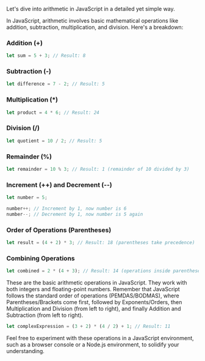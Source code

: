 Let's dive into arithmetic in JavaScript in a detailed yet simple way.

In JavaScript, arithmetic involves basic mathematical operations like addition, subtraction, multiplication, and division. Here's a breakdown:

### Addition (+)

```javascript
let sum = 5 + 3; // Result: 8
```

### Subtraction (-)

```javascript
let difference = 7 - 2; // Result: 5
```

### Multiplication (*)

```javascript
let product = 4 * 6; // Result: 24
```

### Division (/)

```javascript
let quotient = 10 / 2; // Result: 5
```

### Remainder (%)

```javascript
let remainder = 10 % 3; // Result: 1 (remainder of 10 divided by 3)
```

### Increment (++) and Decrement (--)

```javascript
let number = 5;

number++; // Increment by 1, now number is 6
number--; // Decrement by 1, now number is 5 again
```

### Order of Operations (Parentheses)

```javascript
let result = (4 + 2) * 3; // Result: 18 (parentheses take precedence)
```

### Combining Operations

```javascript
let combined = 2 * (4 + 3); // Result: 14 (operations inside parentheses first)
```

These are the basic arithmetic operations in JavaScript. They work with both integers and floating-point numbers. Remember that JavaScript follows the standard order of operations (PEMDAS/BODMAS), where Parentheses/Brackets come first, followed by Exponents/Orders, then Multiplication and Division (from left to right), and finally Addition and Subtraction (from left to right).

```javascript
let complexExpression = (3 + 2) * (4 / 2) + 1; // Result: 11
```

Feel free to experiment with these operations in a JavaScript environment, such as a browser console or a Node.js environment, to solidify your understanding.